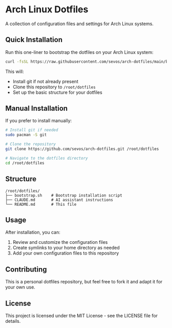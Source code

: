 # Arch Linux Dotfiles

A collection of configuration files and settings for Arch Linux systems.

## Quick Installation

Run this one-liner to bootstrap the dotfiles on your Arch Linux system:

```bash
curl -fsSL https://raw.githubusercontent.com/sevos/arch-dotfiles/main/bootstrap.sh | bash
```

This will:
- Install git if not already present
- Clone this repository to `/root/dotfiles`
- Set up the basic structure for your dotfiles

## Manual Installation

If you prefer to install manually:

```bash
# Install git if needed
sudo pacman -S git

# Clone the repository
git clone https://github.com/sevos/arch-dotfiles.git /root/dotfiles

# Navigate to the dotfiles directory
cd /root/dotfiles
```

## Structure

```
/root/dotfiles/
├── bootstrap.sh    # Bootstrap installation script
├── CLAUDE.md       # AI assistant instructions
└── README.md       # This file
```

## Usage

After installation, you can:
1. Review and customize the configuration files
2. Create symlinks to your home directory as needed
3. Add your own configuration files to this repository

## Contributing

This is a personal dotfiles repository, but feel free to fork it and adapt it for your own use.

## License

This project is licensed under the MIT License - see the LICENSE file for details.
